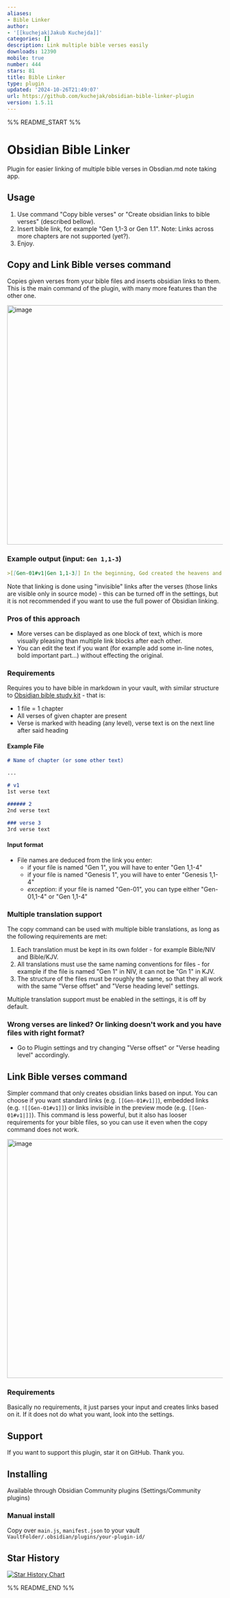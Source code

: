 ```yaml
---
aliases:
- Bible Linker
author:
- '[[kuchejak|Jakub Kuchejda]]'
categories: []
description: Link multiple bible verses easily
downloads: 12390
mobile: true
number: 444
stars: 81
title: Bible Linker
type: plugin
updated: '2024-10-26T21:49:07'
url: https://github.com/kuchejak/obsidian-bible-linker-plugin
version: 1.5.11
---
```


%% README_START %%

# Obsidian Bible Linker
Plugin for easier linking of multiple bible verses in Obsdian.md note taking app.

## Usage
1. Use command "Copy bible verses" or "Create obsidian links to bible verses" (described bellow).
2. Insert bible link, for example "Gen 1,1-3 or Gen 1.1". Note: Links across more chapters are not supported (yet?).
3. Enjoy.

## Copy and Link Bible verses command
Copies given verses from your bible files and inserts obsidian links to them. This is the main command of the plugin, with many more features than the other one. 

<img width="559" alt="image" src="https://github.com/kuchejak/obsidian-bible-linker-plugin/assets/94016085/9a4fb316-d44b-46f3-9017-a83fda712146">

### Example output (input: `Gen 1,1-3`)
```md
>[[Gen-01#v1|Gen 1,1-3]] In the beginning, God created the heavens and the earth. The earth was formless and empty. Darkness was on the surface of the deep and God's Spirit was hovering over the surface of the waters. God said, "Let there be light," and there was light. [[Gen-01#v1|]][[Gen-01#v2|]][[Gen-01#v3|]]
```
Note that linking is done using "invisible" links after the verses (those links are visible only in source mode) - this can be turned off in the settings, but it is not recommended if you want to use the full power of Obsidian linking.

### Pros of this approach
- More verses can be displayed as one block of text, which is more visually pleasing than multiple link blocks after each other. 
- You can edit the text if you want (for example add some in-line notes, bold important part...) without effecting the original.

### Requirements
Requires you to have bible in markdown in your vault, with similar structure to [Obsidian bible study kit](https://forum.obsidian.md/t/bible-study-in-obsidian-kit-including-the-bible-in-markdown/12503) - that is:
- 1 file = 1 chapter
- All verses of given chapter are present
- Verse is marked with heading (any level), verse text is on the next line after said heading

#### Example File
```md
# Name of chapter (or some other text)

... 

# v1
1st verse text

###### 2
2nd verse text

### verse 3
3rd verse text
```

#### Input format
- File names are deduced from the link you enter:
  - if your file is named "Gen 1", you will have to enter "Gen 1,1-4"   
  - if your file is named "Genesis 1", you will have to enter "Genesis 1,1-4"
  - *exception*: if your file is named "Gen-01", you can type either "Gen-01,1-4" or "Gen 1,1-4" 

### Multiple translation support
The copy command can be used with multiple bible translations, as long as the following requirements are met:
1. Each translation must be kept in its own folder - for example Bible/NIV and Bible/KJV.
2. All translations must use the same naming conventions for files - for example if the file is named "Gen 1" in NIV, it can not be "Gn 1" in KJV.
3. The structure of the files must be roughly the same, so that they all work with the same "Verse offset" and "Verse heading level" settings.

Multiple translation support must be enabled in the settings, it is off by default.

### Wrong verses are linked? Or linking doesn't work and you have files with right format?
- Go to Plugin settings and try changing "Verse offset" or "Verse heading level" accordingly.

## Link Bible verses command
Simpler command that only creates obsidian links based on input. You can choose if you want standard links (e.g. `[[Gen-01#v1]]`), embedded links (e.g. `![[Gen-01#v1]]`) or links invisible in the preview mode (e.g. `[[Gen-01#v1|]]`). This command is less powerful, but it also has looser requirements for your bible files, so you can use it even when the copy command does not work.  

<img width="558" alt="image" src="https://github.com/kuchejak/obsidian-bible-linker-plugin/assets/94016085/9c271122-af70-40f7-b49f-604e45a44f11">

### Requirements 
Basically no requirements, it just parses your input and creates links based on it. If it does not do what you want, look into the settings.

## Support
If you want to support this plugin, star it on GitHub. Thank you.

## Installing 
Available through Obsidian Community plugins (Settings/Community plugins) 

### Manual install
Copy over `main.js`, `manifest.json` to your vault `VaultFolder/.obsidian/plugins/your-plugin-id/`

## Star History

[![Star History Chart](https://api.star-history.com/svg?repos=kuchejak/obsidian-bible-linker-plugin&type=Date)](https://star-history.com/#kuchejak/obsidian-bible-linker-plugin&Date)


%% README_END %%